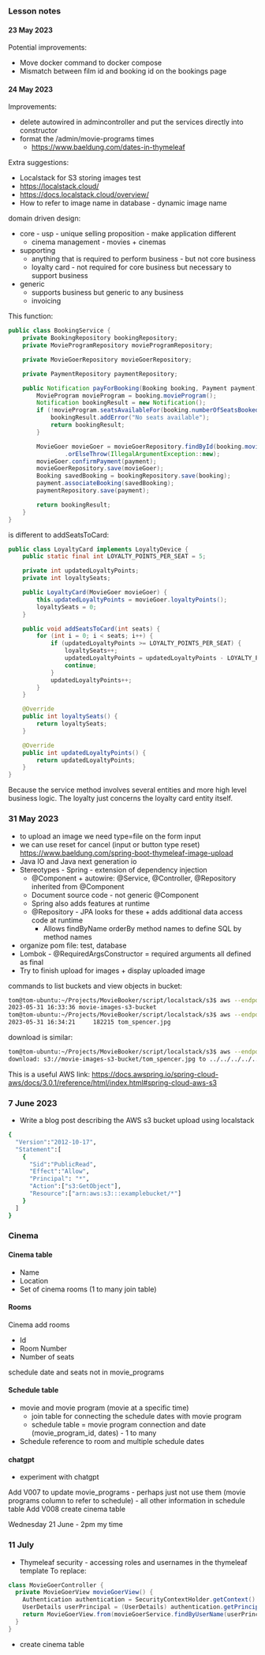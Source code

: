 ### Lesson notes

#### 23 May 2023
Potential improvements:
- Move docker command to docker compose
- Mismatch between film id and booking id on the bookings page

#### 24 May 2023
Improvements:
- delete autowired in admincontroller and put the services directly into constructor
- format the /admin/movie-programs times
  - https://www.baeldung.com/dates-in-thymeleaf

Extra suggestions:
- Localstack for S3 storing images test
- https://localstack.cloud/
- https://docs.localstack.cloud/overview/
- How to refer to image name in database - dynamic image name

domain driven design:
- core - usp - unique selling proposition - make application different
  - cinema management - movies + cinemas
- supporting
  - anything that is required to perform business - but not core business
  - loyalty card - not required for core business but necessary to support business
- generic 
  - supports business but generic to any business
  - invoicing

This function:
```java
public class BookingService {
    private BookingRepository bookingRepository;
    private MovieProgramRepository movieProgramRepository;

    private MovieGoerRepository movieGoerRepository;

    private PaymentRepository paymentRepository;

    public Notification payForBooking(Booking booking, Payment payment) {
        MovieProgram movieProgram = booking.movieProgram();
        Notification bookingResult = new Notification();
        if (!movieProgram.seatsAvailableFor(booking.numberOfSeatsBooked())) {
            bookingResult.addError("No seats available");
            return bookingResult;
        }

        MovieGoer movieGoer = movieGoerRepository.findById(booking.movieGoerId())
                .orElseThrow(IllegalArgumentException::new);
        movieGoer.confirmPayment(payment);
        movieGoerRepository.save(movieGoer);
        Booking savedBooking = bookingRepository.save(booking);
        payment.associateBooking(savedBooking);
        paymentRepository.save(payment);

        return bookingResult;
    }
}
```
is different to addSeatsToCard:
```java
public class LoyaltyCard implements LoyaltyDevice {
    public static final int LOYALTY_POINTS_PER_SEAT = 5;

    private int updatedLoyaltyPoints;
    private int loyaltySeats;

    public LoyaltyCard(MovieGoer movieGoer) {
        this.updatedLoyaltyPoints = movieGoer.loyaltyPoints();
        loyaltySeats = 0;
    }

    public void addSeatsToCard(int seats) {
        for (int i = 0; i < seats; i++) {
            if (updatedLoyaltyPoints >= LOYALTY_POINTS_PER_SEAT) {
                loyaltySeats++;
                updatedLoyaltyPoints = updatedLoyaltyPoints - LOYALTY_POINTS_PER_SEAT;
                continue;
            }
            updatedLoyaltyPoints++;
        }
    }

    @Override
    public int loyaltySeats() {
        return loyaltySeats;
    }

    @Override
    public int updatedLoyaltyPoints() {
        return updatedLoyaltyPoints;
    }
}
```
Because the service method involves several entities and more high level business logic. The loyalty just concerns the loyalty card entity itself.

### 31 May 2023
- to upload an image we need type=file on the form input
- we can use reset for cancel (input or button type reset)
  https://www.baeldung.com/spring-boot-thymeleaf-image-upload
- Java IO and Java next generation io
- Stereotypes - Spring - extension of dependency injection
  - @Component + autowire: @Service, @Controller, @Repository inherited from @Component
  - Document source code - not generic @Component
  - Spring also adds features at runtime
  - @Repository - JPA looks for these + adds additional data access code at runtime
    - Allows findByName orderBy method names to define SQL by method names
- organize pom file: test, database
- Lombok - @RequiredArgsConstructor = required arguments all defined as final
- Try to finish upload for images + display uploaded image

commands to list buckets and view objects in bucket:
```bash
tom@tom-ubuntu:~/Projects/MovieBooker/script/localstack/s3$ aws --endpoint-url=http://localhost:4566 --region=us-east-1 s3 ls
2023-05-31 16:33:36 movie-images-s3-bucket
tom@tom-ubuntu:~/Projects/MovieBooker/script/localstack/s3$ aws --endpoint-url=http://localhost:4566 --region=us-east-1 s3 ls movie-images-s3-bucket
2023-05-31 16:34:21     182215 tom_spencer.jpg
```
download is similar:
```bash
tom@tom-ubuntu:~/Projects/MovieBooker/script/localstack/s3$ aws --endpoint-url=http://localhost:4566 --region=us-east-1 s3 cp s3://movie-images-s3-bucket/tom_spencer.jpg ~/Desktop/tom.jpg
download: s3://movie-images-s3-bucket/tom_spencer.jpg to ../../../../../Desktop/tom.jpg
```
This is a useful AWS link:
https://docs.awspring.io/spring-cloud-aws/docs/3.0.1/reference/html/index.html#spring-cloud-aws-s3

### 7 June 2023
- Write a blog post describing the AWS s3 bucket upload using localstack

```bash
{
  "Version":"2012-10-17",
  "Statement":[
    {
      "Sid":"PublicRead",
      "Effect":"Allow",
      "Principal": "*",
      "Action":["s3:GetObject"],
      "Resource":["arn:aws:s3:::examplebucket/*"]
    }
  ]
}
```
### Cinema
#### Cinema table
- Name
- Location
- Set of cinema rooms (1 to many join table)

#### Rooms
Cinema add rooms
- Id
- Room Number
- Number of seats

schedule date and seats not in movie_programs

#### Schedule table
- movie and movie program (movie at a specific time)
  - join table for connecting the schedule dates with movie program
  - schedule table = movie program connection and date (movie_program_id, dates) - 1 to many 
- Schedule reference to room and multiple schedule dates

#### chatgpt
- experiment with chatgpt

Add V007 to update movie_programs - perhaps just not use them 
(movie programs column to refer to schedule) - all other information
in schedule table
Add V008 create cinema table


Wednesday 21 June - 2pm my time

### 11 July
- Thymeleaf security - accessing roles and usernames in the thymeleaf template
To replace:
```java
class MovieGoerController {
  private MovieGoerView movieGoerView() {
    Authentication authentication = SecurityContextHolder.getContext().getAuthentication();
    UserDetails userPrincipal = (UserDetails) authentication.getPrincipal();
    return MovieGoerView.from(movieGoerService.findByUserName(userPrincipal.getUsername()));
  }
}
```
- create cinema table
